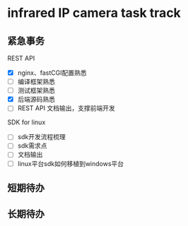 # infrared IP camera task track

## 紧急事务

REST API

* [X] nginx、fastCGI配置熟悉
* [ ] 编译框架熟悉
* [ ] 测试框架熟悉
* [X] 后端源码熟悉
* [ ] REST API 文档输出，支撑前端开发

SDK for linux

* [ ] sdk开发流程梳理
* [ ] sdk需求点
* [ ] 文档输出
* [ ] linux平台sdk如何移植到windows平台

## 短期待办

## 长期待办
